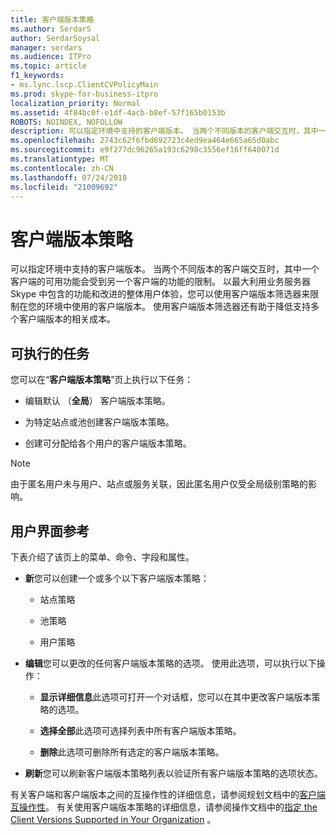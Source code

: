 ```yaml
---
title: 客户端版本策略
ms.author: SerdarS
author: SerdarSoysal
manager: serdars
ms.audience: ITPro
ms.topic: article
f1_keywords:
- ms.lync.lscp.ClientCVPolicyMain
ms.prod: skype-for-business-itpro
localization_priority: Normal
ms.assetid: 4f84bc0f-e1df-4acb-b8ef-57f165b0153b
ROBOTS: NOINDEX, NOFOLLOW
description: 可以指定环境中支持的客户端版本。 当两个不同版本的客户端交互时，其中一个客户端的可用功能会受到另一个客户端的功能的限制。
ms.openlocfilehash: 2743c62f6fbd692723c4ed9ea464e665a65d0abc
ms.sourcegitcommit: e9f277dc96265a193c6298c3556ef16ff640071d
ms.translationtype: MT
ms.contentlocale: zh-CN
ms.lasthandoff: 07/24/2018
ms.locfileid: "21009692"
---
```

# <a name="client-version-policy"></a>客户端版本策略
 
可以指定环境中支持的客户端版本。 当两个不同版本的客户端交互时，其中一个客户端的可用功能会受到另一个客户端的功能的限制。 以最大利用业务服务器 Skype 中包含的功能和改进的整体用户体验，您可以使用客户端版本筛选器来限制在您的环境中使用的客户端版本。 使用客户端版本筛选器还有助于降低支持多个客户端版本的相关成本。
  
## <a name="tasks-you-can-perform"></a>可执行的任务

您可以在“**客户端版本策略**”页上执行以下任务：
  
- 编辑默认 （**全局**） 客户端版本策略。
    
- 为特定站点或池创建客户端版本策略。
    
- 创建可分配给各个用户的客户端版本策略。
    
> [!NOTE]
> 由于匿名用户未与用户、站点或服务关联，因此匿名用户仅受全局级别策略的影响。 
  
## <a name="ui-reference"></a>用户界面参考

下表介绍了该页上的菜单、命令、字段和属性。
  
- **新**您可以创建一个或多个以下客户端版本策略：
    
  - 站点策略
    
  - 池策略
    
  - 用户策略
    
- **编辑**您可以更改的任何客户端版本策略的选项。 使用此选项，可以执行以下操作：
    
  - **显示详细信息**此选项可打开一个对话框，您可以在其中更改客户端版本策略的选项。
    
  - **选择全部**此选项可选择列表中所有客户端版本策略。
    
  - **删除**此选项可删除所有选定的客户端版本策略。
    
- **刷新**您可以刷新客户端版本策略列表以验证所有客户端版本策略的选项状态。
    
有关客户端和客户端版本之间的互操作性的详细信息，请参阅规划文档中的[客户端互操作性](http://technet.microsoft.com/library/0f126571-91a2-45d5-855c-1e4ddb45fc04.aspx)。 有关使用客户端版本策略的详细信息，请参阅操作文档中的[指定 the Client Versions Supported in Your Organization](http://technet.microsoft.com/library/d256a581-9a48-4d1a-82cc-2e1f520d7d2e.aspx) 。

